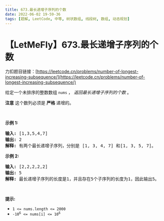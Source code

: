 ```yaml
---
title: 673.最长递增子序列的个数
date: 2022-06-02 19-59-36
tags: [题解, LeetCode, 中等, 树状数组, 线段树, 数组, 动态规划]
---
```


# 【LetMeFly】673.最长递增子序列的个数

力扣题目链接：[https://leetcode.cn/problems/number-of-longest-increasing-subsequence/](https://leetcode.cn/problems/number-of-longest-increasing-subsequence/)

<p>给定一个未排序的整数数组<meta charset="UTF-8" />&nbsp;<code>nums</code>&nbsp;，&nbsp;<em>返回最长递增子序列的个数</em>&nbsp;。</p>

<p><strong>注意</strong>&nbsp;这个数列必须是 <strong>严格</strong> 递增的。</p>

<p>&nbsp;</p>

<p><strong>示例 1:</strong></p>

<pre>
<strong>输入:</strong> [1,3,5,4,7]
<strong>输出:</strong> 2
<strong>解释:</strong> 有两个最长递增子序列，分别是 [1, 3, 4, 7] 和[1, 3, 5, 7]。
</pre>

<p><strong>示例 2:</strong></p>

<pre>
<strong>输入:</strong> [2,2,2,2,2]
<strong>输出:</strong> 5
<strong>解释:</strong> 最长递增子序列的长度是1，并且存在5个子序列的长度为1，因此输出5。
</pre>

<p>&nbsp;</p>

<p><strong>提示:</strong>&nbsp;</p>

<p><meta charset="UTF-8" /></p>

<ul>
	<li><code>1 &lt;= nums.length &lt;= 2000</code></li>
	<li><code>-10<sup>6</sup>&nbsp;&lt;= nums[i] &lt;= 10<sup>6</sup></code></li>
</ul>


    